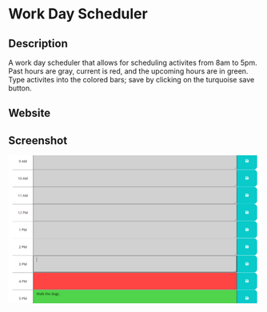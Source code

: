 # Work Day Scheduler

## Description
A work day scheduler that allows for scheduling activites from 8am to 5pm. Past hours are gray, current is red, and the upcoming hours are in green. Type activites into the colored bars; save by clicking on the turquoise save button. 

## Website


## Screenshot
<img src="./assets/images/WDSsc.png">